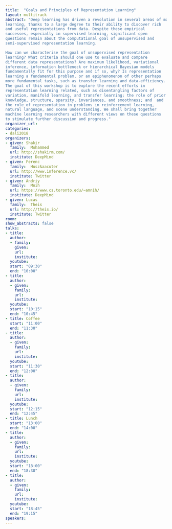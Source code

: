 ```yaml
---
title:  "Goals and Principles of Representation Learning"
layout: multitrack
abstract: "Deep learning has driven a revolution in several areas of machine
learning, thanks to a large degree to their ability to discover rich
and useful representations from data. Despite these empirical
successes, especially in supervised learning, significant open
questions remain about the computational goal of unsupervised and
semi-supervised representation learning.

How can we characterise the goal of unsupervised representation
learning? What criteria should one use to evaluate and compare
different data representations? Are maximum likelihood, variational
inference, information bottleneck or hierarchical Bayesian models
fundamentally fit for this purpose and if so, why? Is representation
learning a fundamental problem, or an epiphenomenon of other perhaps
more fundamental tasks, such as transfer learning and data-efficiency.
The goal of this workshop is to explore the recent efforts in
representation learning related, such as disentangling factors of
variation, manifold learning, and transfer learning; the role of prior
knowledge, structure, sparsity, invariances, and smoothness; and  and
the role of representation in problems in reinforcement learning,
natural language, and scene understanding. We shall bring together
machine learning researchers with different views on these questions
to stimulate further discussion and progress."
organizer_url: 
categories:
- dali2018
organizers:
- given: Shakir  
  family:  Mohammed
  url: http://shakirm.com/
  institute: DeepMind
- given: Ferenc  
  family:  Husz&aacuter
  url: http://www.inference.vc/
  institute: Twitter
- given: Andriy   
  family:  Mnih
  url: https://www.cs.toronto.edu/~amnih/
  institute: DeepMind
- given: Lucas   
  family:  Theis
  url: http://theis.io/
  institute: Twitter
room: 
show_abstracts: false
talks:
- title: 
  author:
  - family: 
    given: 
    url: 
    institute: 
  youtube: 
  start: "09:30"
  end: "10:00" 
- title: 
  author:
  - given: 
    family: 
    url: 
    institute: 
  youtube: 
  start: "10:15"
  end: "10:45" 
- title: Coffee
  start: "11:00"
  end: "11:30"
- title: 
  author: 
  - given: 
    family: 
    url: 
    institute: 
  youtube: 
  start: "11:30"
  end: "12:00" 
- title: 
  author: 
  - given: 
    family: 
    url: 
    institute: 
  youtube: 
  start: "12:15"
  end: "12:45" 
- title: Lunch
  start: "13:00"
  end: "14:00"
- title: 
  author:
  - given: 
    family:
    url: 
    institute: 
  youtube: 
  start: "18:00"
  end: "18:30"
- title: 
  author:
  - given: 
    family:
    url: 
    institute: 
  youtube: 
  start: "18:45"
  end: "19:15"
speakers:
---
```

